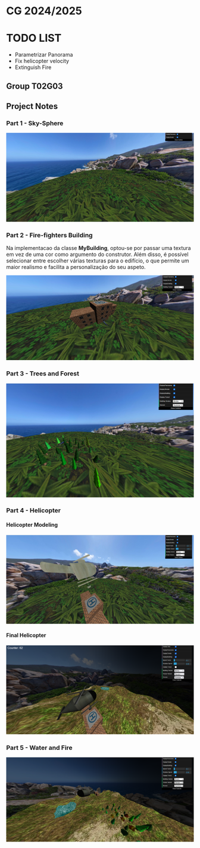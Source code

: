 # CG 2024/2025

# TODO LIST

- Parametrizar Panorama
- Fix helicopter velocity
- Extinguish Fire


## Group T02G03

## Project Notes

### Part 1 - Sky-Sphere

![Screenshot 1](screenshots/project-t02g03-1.png)

### Part 2 - Fire-fighters Building

Na implementacao da classe **MyBuilding**, optou-se por passar uma textura em vez de uma cor como argumento do construtor. Além disso, é possível selecionar entre escolher várias texturas para o edifício, o que permite um maior realismo e facilita a personalização do seu aspeto.

![Screenshot 2](screenshots/project-t02g03-2.png)

### Part 3 - Trees and Forest

![Screenshot 3](screenshots/project-t02g03-3.png)

### Part 4 - Helicopter

#### Helicopter Modeling

![Screenshot 4](screenshots/project-t02g03-4.png)

#### Final Helicopter

![Screenshot 5](screenshots/project-t02g03-5.png)

### Part 5 - Water and Fire

![Screenshot 6](screenshots/project-t02g03-6.png)
